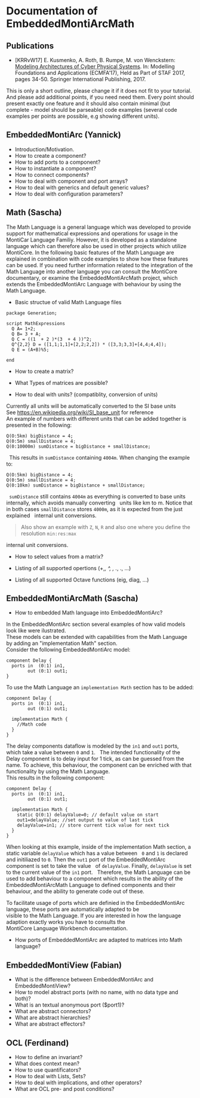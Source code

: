 # Documentation of EmbeddedMontiArcMath

Publications
----
* [KRRvW17] E. Kusmenko, A. Roth, B. Rumpe, M. von Wenckstern:
  [Modeling Architectures of Cyber Physical Systems](http://www.se-rwth.de/publications/Systematic-Language-Extension-Mechanisms-for-the-MontiArc-Architecture-Description-Language.pdf).
  In: Modelling Foundations and Applications (ECMFA’17), 
      Held as Part of STAF 2017, pages 34-50. 
      Springer International Publishing, 2017.

This is only a short outline, please change it if it does not fit to your tutorial.
And please add additional points, if you need need them.
Every point should present exactly one feature and it should also contain minimal (but complete - model should be parseable) code examples (several code examples per points are possible, e.g showing different units).

EmbeddedMontiArc (Yannick)
----
* Introduction/Motivation.
* How to create a component?
* How to add ports to a component?
* How to instantiate a component?
* How to connect components?
* How to deal with component and port arrays?
* How to deal with generics and default generic values?
* How to deal with configuration parameters?

Math (Sascha)
----
  
The Math Language is a general language which was developed to provide support for mathematical expressions and operations
for usage in the MontiCar Language Familiy. However, it is developed as a standalone language which can therefore also be used in other projects which utilize MontiCore. In the following basic features of the Math Language are explained in combination with code examples to show how these features can be used. If you need further information related to the integration of the Math Language into another language you can consult the MontiCore documentary, or examine the EmbeddedMontiArcMath project, which extends the EmbeddedMontiArc Language with behaviour by using the Math Language.  

* Basic structue of valid Math Language files  
```
package Generation;

script MathExpressions
  Q A= 1+2;
  Q B= 3 + A;
  Q C = ((1  + 2 )*(3  + 4 ))^2;
  Q^{2,2} D = ([1,1;1,1]+[2,2;2,2]) * ([3,3;3,3]+[4,4;4,4]);
  Q E = (A+B)%5;

end
```

* How to create a matrix?  
  
  
* What Types of matrices are possible?  
  
  
* How to deal with units? (compatiblity, conversion of units)  

Currently all units will be automatically converted to the SI base units  
See https://en.wikipedia.org/wiki/SI_base_unit for reference  
An example of numbers with different units that can be added together is presented in the following:  
```
Q(O:5km) bigDistance = 4;
Q(0:5m) smallDistance = 4;
Q(0:10000m) sumDistance = bigDistance + smallDistance;
```
  
This results in `sumDistance` containing `4004m`. When changing the example to:
```
Q(O:5km) bigDistance = 4;  
Q(0:5m) smallDistance = 4;  
Q(0:10km) sumDistance = bigDistance + smallDistance;
```
  
`sumDistance` still contains `4004m` as everything is converted to base units internally, which avoids manually converting  
units like km to m. Notice that in both cases `smallDistance` stores `4000m`, as it is expected from the just explained  
internal unit conversions.   

> Also show an example with `Z`, `N`, `R` and also one where you define the resolution `min:res:max` 

internal unit conversions.   

* How to select values from a matrix?
  
* Listing of all supported opertions (+,*, ^, \, .*, .\, ...)
  
* Listing of all supported Octave functions (eig, diag, ...)

EmbeddedMontiArcMath (Sascha)
----
* How to embedded Math language into EmbeddedMontiArc?
  
In the EmbeddedMontiArc section several examples of how valid models look like were ilustrated.  
These models can be extended with capabilities from the Math Language by adding an "implementation Math" section.  
Consider the following EmbeddedMontiArc model:  
```
component Delay {  
  ports in  (0:1) in1,  
        out (0:1) out1;            
}  
```

To use the Math Language an `implementation Math` section has to be added:
```
component Delay {  
  ports in  (0:1) in1,  
        out (0:1) out1;  
  
  implementation Math {  
    //Math code   
  }  
}  
```

The delay components dataflow is modeled by the `in1` and `out1` ports, which take a value between `0` and `1`.  
The intended functionality of the Delay component is to delay input for 1 tick, as can be guessed from the name. 
To achieve, this behaviour, the component can be enriched with that functionality by using the Math Language.  
This results in the following component:  
```
component Delay {  
  ports in  (0:1) in1,  
        out (0:1) out1;  
          
  implementation Math {  
    static Q(0:1) delayValue=0; // default value on start  
    out1=delayValue; //set output to value of last tick  
    delayValue=in1; // store current tick value for next tick  
  }  
}  
```
When looking at this example, inside of the implementation Math section, a static variable `delayValue` which has a value between  
`0` and `1` is declared and initiliazed to `0`. Then the `out1` port of the EmbeddedMontiArc component is set to take the value  
of `delayValue`. Finally, `delayValue` is set to the current value of the `in1` port.   
Therefore, the Math Language can be used to add behaviour to a component which results in the ability of the  
EmbeddedMontiArcMath Language to defined components and their behaviour, and the ability to generate code out of these.  



To facilitate usage of ports which are definied in the EmbeddedMontiArc language, these ports are automatically adapted to be   
visible to the Math Language. If you are interested in how the language adaption exactly works you have to consults the  
MontiCore Language Workbench documentation.  
* How ports of EmbeddedMontiArc are adapted to matrices into Math language?  

EmbeddedMontiView (Fabian)
----
* What is the difference between EmbeddedMontiArc and EmbeddedMontiView?
* How to model abstract ports (with no name, with no data type and both)?
* What is an textual anonymous port ($port1)? 
* What are abstract connectors?
* What are abstract hierarchies?
* What are abstract effectors?

OCL (Ferdinand)
----
* How to define an invariant?
* What does context mean?
* How to use quantificators?
* How to deal with Lists, Sets?
* How to deal with implications, and other operators?
* What are OCL pre- and post conditions?
